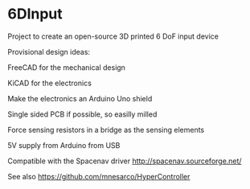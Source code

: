 # 6DInput
Project to create an open-source 3D printed 6 DoF input device


Provisional design ideas:

FreeCAD for the mechanical design

KiCAD for the electronics

Make the electronics an Arduino Uno shield

Single sided PCB if possible, so easilly milled

Force sensing resistors in a bridge as the sensing elements

5V supply from Arduino from USB

Compatible with the Spacenav driver http://spacenav.sourceforge.net/

See also https://github.com/mnesarco/HyperController

